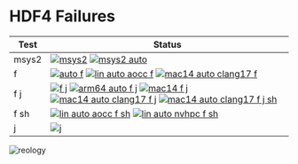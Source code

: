 # HDF4 Failures

| Test | Status |
| -----| ------ |
|msys2|[![msys2](https://github.com/hyoklee/hdf4/actions/workflows/msys2.yml/badge.svg)](https://github.com/hyoklee/hdf4/actions/workflows/msys2.yml) [![msys2 auto](https://github.com/hyoklee/hdf4/actions/workflows/msys2-auto.yml/badge.svg)](https://github.com/hyoklee/hdf4/actions/workflows/msys2-auto.yml)|
|f| [![auto f](https://github.com/hyoklee/hdf4/actions/workflows/auto-f.yml/badge.svg)](https://github.com/hyoklee/hdf4/actions/workflows/auto-f.yml) [![lin auto aocc f](https://github.com/hyoklee/hdf4/actions/workflows/lin-auto-aocc-f.yml/badge.svg)](https://github.com/hyoklee/hdf4/actions/workflows/lin-auto-aocc-f.yml)  [![mac14 auto clang17 f ](https://github.com/hyoklee/hdf4/actions/workflows/mac14-auto-clang17-f.yml/badge.svg)](https://github.com/hyoklee/hdf4/actions/workflows/mac14-auto-clang17-f.yml)|
|f j| [![f j](https://github.com/hyoklee/hdf4/actions/workflows/f-j.yml/badge.svg)](https://github.com/hyoklee/hdf4/actions/workflows/f-j.yml) [![arm64 auto f j](https://github.com/hyoklee/hdf4/actions/workflows/arm64-auto-f-j.yml/badge.svg)](https://github.com/hyoklee/hdf4/actions/workflows/arm64-auto-f-j.yml) [![mac14 f j](https://github.com/hyoklee/hdf4/actions/workflows/mac14-f-j.yml/badge.svg)](https://github.com/hyoklee/hdf4/actions/workflows/mac14-f-j.yml) [![mac14 auto clang17 f j ](https://github.com/hyoklee/hdf4/actions/workflows/mac14-auto-clang17-f-j.yml/badge.svg)](https://github.com/hyoklee/hdf4/actions/workflows/mac14-auto-clang17-f-j.yml) [![mac14 auto clang17 f j sh](https://github.com/hyoklee/hdf4/actions/workflows/mac14-auto-clang17-f-j-sh.yml/badge.svg)](https://github.com/hyoklee/hdf4/actions/workflows/mac14-auto-clang17-f-j-sh.yml) |
|f sh|  [![lin auto aocc f sh](https://github.com/hyoklee/hdf4/actions/workflows/lin-auto-aocc-f-sh.yml/badge.svg)](https://github.com/hyoklee/hdf4/actions/workflows/lin-auto-aocc-f-sh.yml) [![lin auto nvhpc f sh](https://github.com/hyoklee/hdf4/actions/workflows/lin-auto-nvhpc-f-sh.yml/badge.svg)](https://github.com/hyoklee/hdf4/actions/workflows/lin-auto-nvhpc-f-sh.yml) |
|j| [![j](https://github.com/hyoklee/hdf4/actions/workflows/j.yml/badge.svg)](https://github.com/hyoklee/hdf4/actions/workflows/j.yml)|
![reology](https://repology.org/badge/vertical-allrepos/hdf.svg?header=hdf)

